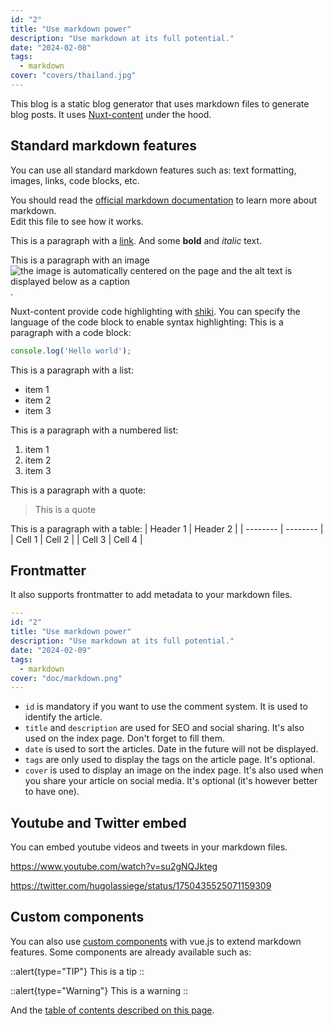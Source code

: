 ```yaml
---
id: "2"
title: "Use markdown power"
description: "Use markdown at its full potential."
date: "2024-02-08"
tags:
  - markdown
cover: "covers/thailand.jpg"
---
```


This blog is a static blog generator that uses markdown files to generate blog posts.
It uses [Nuxt-content](https://content.nuxt.com/) under the hood. 

## Standard markdown features
You can use all standard markdown features such as:
text formatting, images, links, code blocks, etc.

You should read the [official markdown documentation](https://www.markdownguide.org/) to learn more about markdown.   
Edit this file to see how it works.


This is a paragraph with a [link](https://www.google.com). And some **bold** and *italic* text.

This is a paragraph with an image ![the image is automatically centered on the page and the alt text is displayed below as a caption](/images/doc/image-eventuallycoding.jpg "title of the image you should add for accessibility").

Nuxt-content provide code highlighting with [shiki](https://github.com/shikijs/shiki). You can specify the language of the code block to enable syntax highlighting:
This is a paragraph with a code block:
```javascript
console.log('Hello world');
```

This is a paragraph with a list:
- item 1
- item 2
- item 3

This is a paragraph with a numbered list:
1. item 1
2. item 2
3. item 3

This is a paragraph with a quote:
> This is a quote

This is a paragraph with a table:
| Header 1 | Header 2 |
| -------- | -------- |
| Cell 1   | Cell 2   |
| Cell 3   | Cell 4   |

## Frontmatter
It also supports frontmatter to add metadata to your markdown files.

```yaml
---
id: "2"
title: "Use markdown power"
description: "Use markdown at its full potential."
date: "2024-02-09"
tags:
  - markdown
cover: "doc/markdown.png"
---
```

* `id` is mandatory if you want to use the comment system. It is used to identify the article.  
* `title` and `description` are used for SEO and social sharing. It's also used on the index page. Don't forget to fill them.
* `date` is used to sort the articles. Date in the future will not be displayed.
* `tags` are only used to display the tags on the article page. It's optional.
* `cover` is used to display an image on the index page. It's also used when you share your article on social media. It's optional (it's however better to have one). 

## Youtube and Twitter embed

You can embed youtube videos and tweets in your markdown files.

https://www.youtube.com/watch?v=su2gNQJkteg

https://twitter.com/hugolassiege/status/1750435525071159309


## Custom components
You can also use [custom components](https://content.nuxt.com/usage/markdown#vue-components) with vue.js to extend markdown features. Some components are already available such as:

::alert{type="TIP"}
This is a tip 
::

::alert{type="Warning"}
This is a warning
::


And the [table of contents described on this page](/tableofcontent). 

